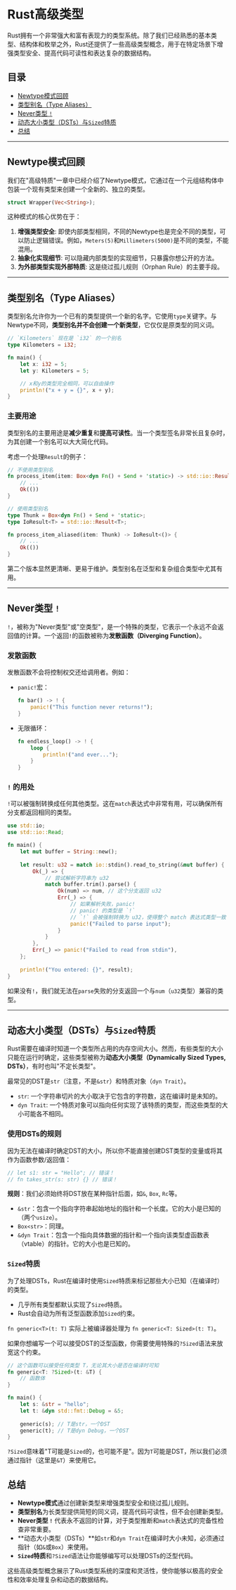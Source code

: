 # Rust高级类型

Rust拥有一个非常强大和富有表现力的类型系统。除了我们已经熟悉的基本类型、结构体和枚举之外，Rust还提供了一些高级类型概念，用于在特定场景下增强类型安全、提高代码可读性和表达复杂的数据结构。

## 目录

- [Newtype模式回顾](#newtype模式回顾)
- [类型别名（Type Aliases）](#类型别名type-aliases)
- [Never类型 `!`](#never类型-)
- [动态大小类型（DSTs）与`Sized`特质](#动态大小类型dsts与sized特质)
- [总结](#总结)

---

## Newtype模式回顾

我们在"高级特质"一章中已经介绍了Newtype模式，它通过在一个元组结构体中包装一个现有类型来创建一个全新的、独立的类型。

```rust
struct Wrapper(Vec<String>);
```

这种模式的核心优势在于：
1.  **增强类型安全**: 即使内部类型相同，不同的Newtype也是完全不同的类型，可以防止逻辑错误。例如，`Meters(5)`和`Millimeters(5000)`是不同的类型，不能混用。
2.  **抽象化实现细节**: 可以隐藏内部类型的实现细节，只暴露你想公开的方法。
3.  **为外部类型实现外部特质**: 这是绕过孤儿规则（Orphan Rule）的主要手段。

---

## 类型别名（Type Aliases）

类型别名允许你为一个已有的类型提供一个新的名字。它使用`type`关键字。与Newtype不同，**类型别名并不会创建一个新类型**，它仅仅是原类型的同义词。

```rust
// `Kilometers` 现在是 `i32` 的一个别名
type Kilometers = i32;

fn main() {
    let x: i32 = 5;
    let y: Kilometers = 5;

    // x和y的类型完全相同，可以自由操作
    println!("x + y = {}", x + y);
}
```

### 主要用途

类型别名的主要用途是**减少重复**和**提高可读性**。当一个类型签名非常长且复杂时，为其创建一个别名可以大大简化代码。

考虑一个处理`Result`的例子：
```rust
// 不使用类型别名
fn process_item(item: Box<dyn Fn() + Send + 'static>) -> std::io::Result<()> {
    // ...
    Ok(())
}

// 使用类型别名
type Thunk = Box<dyn Fn() + Send + 'static>;
type IoResult<T> = std::io::Result<T>;

fn process_item_aliased(item: Thunk) -> IoResult<()> {
    // ...
    Ok(())
}
```
第二个版本显然更清晰、更易于维护。类型别名在泛型和复杂组合类型中尤其有用。

---

## Never类型 `!`

`!`，被称为"Never类型"或"空类型"，是一个特殊的类型，它表示一个永远不会返回值的计算。一个返回`!`的函数被称为**发散函数（Diverging Function）**。

### 发散函数

发散函数不会将控制权交还给调用者。例如：

- `panic!`宏：
  ```rust
  fn bar() -> ! {
      panic!("This function never returns!");
  }
  ```
- 无限循环：
  ```rust
  fn endless_loop() -> ! {
      loop {
          println!("and ever...");
      }
  }
  ```

### `!` 的用处

`!`可以被强制转换成任何其他类型。这在`match`表达式中非常有用，可以确保所有分支都返回相同的类型。

```rust
use std::io;
use std::io::Read;

fn main() {
    let mut buffer = String::new();
    
    let result: u32 = match io::stdin().read_to_string(&mut buffer) {
        Ok(_) => {
            // 尝试解析字符串为 u32
            match buffer.trim().parse() {
                Ok(num) => num, // 这个分支返回 u32
                Err(_) => {
                    // 如果解析失败，panic!
                    // panic! 的类型是 `!`
                    // `!` 会被强制转换为 u32，使得整个 match 表达式类型一致
                    panic!("Failed to parse input");
                }
            }
        },
        Err(_) => panic!("Failed to read from stdin"),
    };
    
    println!("You entered: {}", result);
}
```
如果没有`!`，我们就无法在`parse`失败的分支返回一个与`num`（`u32`类型）兼容的类型。

---

## 动态大小类型（DSTs）与`Sized`特质

Rust需要在编译时知道一个类型所占用的内存空间大小。然而，有些类型的大小只能在运行时确定，这些类型被称为**动态大小类型（Dynamically Sized Types, DSTs）**，有时也叫"不定长类型"。

最常见的DST是`str`（注意，不是`&str`）和特质对象（`dyn Trait`）。

- `str`: 一个字符串切片的大小取决于它包含的字符数，这在编译时是未知的。
- `dyn Trait`: 一个特质对象可以指向任何实现了该特质的类型，而这些类型的大小可能各不相同。

### 使用DSTs的规则

因为无法在编译时确定DST的大小，所以你不能直接创建DST类型的变量或将其作为函数参数/返回值：

```rust
// let s1: str = "Hello"; // 错误！
// fn takes_str(s: str) {} // 错误！
```

**规则**：我们必须始终将DST放在某种指针后面，如`&`, `Box`, `Rc`等。
- `&str`：包含一个指向字符串起始地址的指针和一个长度。它的大小是已知的（两个`usize`）。
- `Box<str>`：同理。
- `&dyn Trait`：包含一个指向具体数据的指针和一个指向该类型虚函数表（vtable）的指针。它的大小也是已知的。

### `Sized`特质

为了处理DSTs，Rust在编译时使用`Sized`特质来标记那些大小已知（在编译时）的类型。
- 几乎所有类型都默认实现了`Sized`特质。
- Rust会自动为所有泛型函数添加`Sized`约束。

`fn generic<T>(t: T)` 实际上被编译器处理为 `fn generic<T: Sized>(t: T)`。

如果你想编写一个可以接受DST的泛型函数，你需要使用特殊的`?Sized`语法来放宽这个约束。

```rust
// 这个函数可以接受任何类型 T，无论其大小是否在编译时可知
fn generic<T: ?Sized>(t: &T) {
    // 函数体
}

fn main() {
    let s: &str = "hello";
    let t: &dyn std::fmt::Debug = &5;
    
    generic(s); // T是str，一个DST
    generic(t); // T是dyn Debug，一个DST
}
```
`?Sized`意味着"T可能是`Sized`的，也可能不是"。因为`T`可能是DST，所以我们必须通过指针（这里是`&T`）来使用它。

## 总结

- **Newtype模式**通过创建新类型来增强类型安全和绕过孤儿规则。
- **类型别名**为长类型提供简短的同义词，提高代码可读性，但不会创建新类型。
- **Never类型 `!`** 代表永不返回的计算，对于类型推断和`match`表达式的完备性检查非常重要。
- **动态大小类型（DSTs）**如`str`和`dyn Trait`在编译时大小未知，必须通过指针（如`&`或`Box`）来使用。
- **`Sized`特质**和`?Sized`语法让你能够编写可以处理DSTs的泛型代码。

这些高级类型概念展示了Rust类型系统的深度和灵活性，使你能够以极高的安全性和效率处理复杂和动态的数据结构。 